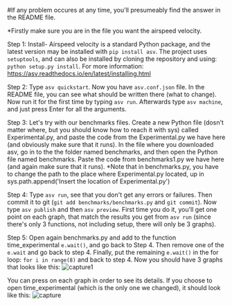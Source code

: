 #If any problem occures at any time, you'll presumeably find the answer in the README file.

*Firstly make sure you are in the file you want the airspeed velocity.

Step 1: Install-
Airspeed velocity is a standard Python package, and the latest version may be installed with ```pip install asv```. The project uses ```setuptools```, and can also be installed by cloning the repository and using: ```python setup.py install```.
For more information: https://asv.readthedocs.io/en/latest/installing.html

Step 2:
Type ```asv quickstart```. Now you have ```asv.conf.json``` file. In the README file, you can see what should be written there (what to change).
Now run it for the first time by typing ```asv run```. Afterwards type ```asv machine```, and just press Enter for all the arguments.

Step 3:
Let's try with our benchmarks files. Create a new Python file (dosn't matter where, but you should know how to reach it with sys) called Experimental.py, and paste the code from the Experimental.py we have here (and obviously make sure that it runs).
In the file where you downloaded asv, go in to the the folder named benchmarks, and then open the Python file named benchmarks. Paste the code from benchmarks1.py we have here (and again make sure that it runs). *Note that in benchmarks.py, you have to change the path to the place where Experimental.py located, up in sys.path.append('Insert the location of Experimental.py')

Step 4:
Type ```asv run```, see that you don't get any errors or failures. Then commit it to git (```git add benchmarks/benchmarks.py``` and ```git commit```).
Now type ```asv publish``` and then ```asv preview```. First time you do it, you'll get one point on each graph, that match the results you get from ```asv run``` (since there's only 3 functions, not including setup, there will only be 3 graphs).

Step 5:
Open again benchmarks.py and add to the function time_experimental ```e.wait()```, and go back to Step 4. Then remove one of the ```e.wait``` and go back to step 4. Finally, put the remaining ```e.wait()``` in the for loop: ```for i in range(8)``` and back to step 4.
Now you should have 3 graphs that looks like this:
![capture1](https://user-images.githubusercontent.com/31063975/39300734-fe309e58-494c-11e8-9d15-98d1fbff51e7.PNG)

You can press on each graph in order to see its details. If you choose to open time_experimental (which is the only one we changed), it should look like this:
![capture](https://user-images.githubusercontent.com/31063975/39300791-2cdc2272-494d-11e8-811a-0b18411cdb8b.PNG)
